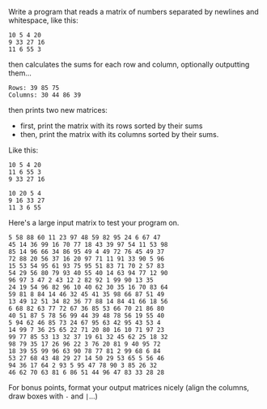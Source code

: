 Write a program that reads a matrix of numbers separated by newlines and whitespace, like this:

    10 5 4 20
    9 33 27 16
    11 6 55 3

then calculates the sums for each row and column, optionally outputting them...

    Rows: 39 85 75
    Columns: 30 44 86 39

then prints two new matrices:

* first, print the matrix with its rows sorted by their sums
* then, print the matrix with its columns sorted by their sums.

Like this:

    10 5 4 20
    11 6 55 3
    9 33 27 16

    10 20 5 4
    9 16 33 27
    11 3 6 55

Here's a large input matrix to test your program on.

    5 58 88 60 11 23 97 48 59 82 95 24 6 67 47
    45 14 36 99 16 70 77 18 43 39 97 54 11 53 98
    85 14 96 66 34 86 95 49 4 49 72 76 45 49 37
    72 88 20 56 37 16 20 97 71 11 91 33 90 5 96
    15 53 54 95 61 93 75 95 51 83 71 70 2 57 83
    54 29 56 80 79 93 40 55 40 14 63 94 77 12 90
    96 97 3 47 2 43 12 2 82 92 1 99 90 13 35
    24 19 54 96 82 96 10 40 62 30 35 16 70 83 64
    59 81 8 84 14 46 32 45 41 35 98 66 87 51 49
    13 49 12 51 34 82 36 77 88 14 84 41 66 18 56
    6 68 82 63 77 72 67 36 85 53 66 70 21 86 80
    40 51 87 5 78 56 99 44 39 48 78 56 19 55 40
    5 94 62 46 85 73 24 67 95 63 42 95 43 53 4
    14 99 7 36 25 65 22 71 20 80 16 10 71 97 23
    99 77 85 53 13 32 37 19 61 32 45 62 25 18 32
    98 79 35 17 26 96 22 3 76 20 81 9 40 95 72
    18 39 55 99 96 63 90 78 77 81 2 99 68 6 84
    53 27 68 43 48 29 27 14 50 29 53 65 5 56 46
    94 36 17 64 2 93 5 95 47 78 90 3 85 26 32
    46 62 70 63 81 6 86 51 44 96 47 83 33 28 28

For bonus points, format your output matrices nicely (align the columns, draw boxes with `-` and `|`...)